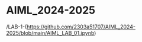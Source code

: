 # AIML_2024-2025
/LAB-1-(https://github.com/2303a51707/AIML_2024-2025/blob/main/AIML_LAB_01.ipynb)

